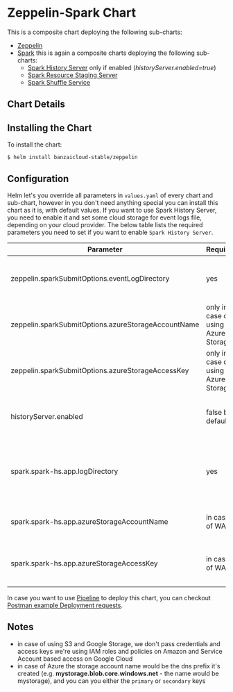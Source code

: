 # Zeppelin-Spark Chart

This is a composite chart deploying the following sub-charts:

- [Zeppelin](https://github.com/banzaicloud/banzai-charts/tree/master/stable/zeppelin)
- [Spark](https://github.com/banzaicloud/banzai-charts/tree/master/stable/spark) this is again a composite charts deploying the following sub-charts:
  - [Spark History Server](https://github.com/banzaicloud/banzai-charts/tree/master/stable/spark-hs) only if enabled (*historyServer.enabled=true*)
  - [Spark Resource Staging Server](https://github.com/banzaicloud/banzai-charts/tree/master/stable/spark-rss)
  - [Spark Shuffle Service](https://github.com/banzaicloud/banzai-charts/tree/master/stable/spark-shuffle)

## Chart Details

## Installing the Chart

To install the chart:

```
$ helm install banzaicloud-stable/zeppelin
```

## Configuration

Helm let's you override all parameters in `values.yaml` of every chart and sub-chart, however in you don't need anything special you can install this chart as it is, with default values. If you want to use Spark History Server, you need to enable it and set some cloud storage for event logs file, depending on your cloud provider.  The below table lists the required parameters you need to set if you want to enable `Spark History Server`.

| Parameter                            | Required | Description                                                       |Example                           |
| ------------------------------------ | ---------|----------------------------------------------------------------- | ------------------------------------------------------------------------------------------------------------------------------ |
| zeppelin.sparkSubmitOptions.eventLogDirectory                     | yes      |the URL to the directory for event logs | s3a://yourBucketName/eventLogFoloder wasb://your_blob_container_name@you_storage_account_name.blob.core.windows.net/eventLog gs://yourBucketName/eventLogFoloder|  
| zeppelin.sparkSubmitOptions.azureStorageAccountName          | only in case of using Azure Storage| Name of your Azure storage account        | see Notes |
| zeppelin.sparkSubmitOptions.azureStorageAccessKey            | only in case of using Azure Storage| Access key for your Azure storage account | see Notes |
| historyServer.enabled           | false by default| Enable deploying Spark History Server | true / false |
| spark.spark-hs.app.logDirectory                     | yes      |the URL to the directory containing application event logs to load| s3a://yourBucketName/eventLogFoloder wasb://your_blob_container_name@you_storage_account_name.blob.core.windows.net/eventLog gs://yourBucketName/eventLogFoloder|  
| spark.spark-hs.app.azureStorageAccountName          | in case of WASB| Name of your Azure storage account        | see Notes |
| spark.spark-hs.app.azureStorageAccessKey            | in case of WASB| Access key for your Azure storage account | see Notes |

In case you want to use [Pipeline](https://github.com/banzaicloud/pipeline) to deploy this chart, you can checkout [Postman example Deployment requests](https://github.com/banzaicloud/pipeline/blob/master/docs/postman/deploy_examples.postman_collection.json).

## Notes

* in case of using S3 and Google Storage, we don't pass credentials and access keys we're using IAM roles and policies on Amazon and Service Account based access on Google Cloud
* in case of Azure the storage account name would be the dns prefix it's created (e.g. **mystorage.blob.core.windows.net** - the name would be mystorage), and you can you either the `primary` or `secondary` keys
